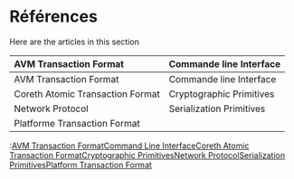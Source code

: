 # Références

Here are the articles in this section

| AVM Transaction Format | Commande line Interface |
| :--- | :--- |
| AVM Transaction Format | Commande line Interface |
| Coreth Atomic Transaction Format | Cryptographic Primitives |
| Network Protocol | Serialization Primitives |
| Platforme Transaction Format |  |

:[AVM Transaction Format](https://docs.avax.network/build/references/avm-transaction-serialization)[Command Line Interface](https://docs.avax.network/build/references/command-line-interface)[Coreth Atomic Transaction Format](https://docs.avax.network/build/references/coreth-atomic-transaction-serialization)[Cryptographic Primitives](https://docs.avax.network/build/references/cryptographic-primitives)[Network Protocol](https://docs.avax.network/build/references/network-protocol)[Serialization Primitives](https://docs.avax.network/build/references/serialization-primitives)[Platform Transaction Format](https://docs.avax.network/build/references/platform-transaction-serialization)

